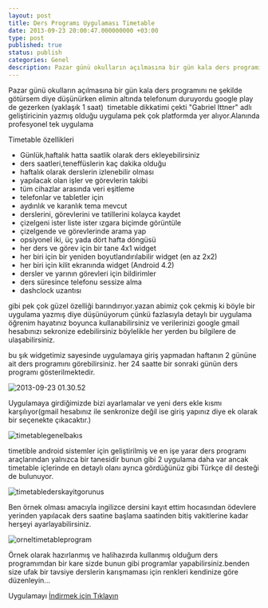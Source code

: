 ```yaml
---
layout: post
title: Ders Programı Uygulaması Timetable
date: 2013-09-23 20:00:47.000000000 +03:00
type: post
published: true
status: publish
categories: Genel
description: Pazar günü okulların açılmasına bir gün kala ders programını ne şekilde götürsem diye düşünürken elimin altında telefonum duruyordu google
---
```


Pazar günü okulların açılmasına bir gün kala ders programını ne şekilde götürsem diye düşünürken elimin altında telefonum duruyordu google play de gezerken (yaklaşık 1 saat) &nbsp;timetable dikkatimi çekti "Gabriel Ittner" adlı geliştiricinin yazmış olduğu uygulama pek çok platformda yer alıyor.Alanında profesyonel tek uygulama

Timetable özellikleri

- Günlük,haftalık hatta saatlik olarak ders ekleyebilirsiniz
- ders saatleri,teneffüslerin kaç dakika olduğu
- haftalık olarak derslerin izlenebilir olması
- yapılacak olan işler ve görevlerin takibi
- tüm cihazlar arasında veri eşitleme
- telefonlar ve tabletler için
- aydınlık ve karanlık tema mevcut
- derslerini, görevlerini ve tatillerini kolayca kaydet
- çizelgeni ister liste ister ızgara biçimde görüntüle
- çizelgende ve görevlerinde arama yap
- opsiyonel iki, üç yada dört hafta döngüsü
- her ders ve görev için bir tane 4x1 widget
- her biri için bir yeniden boyutlandırılabilir widget (en az 2x2)
- her biri için kilit ekranında widget (Android 4.2)
- dersler ve yarının görevleri için bildirimler
- ders süresince telefonu sessize alma
- dashclock uzantısı

gibi pek çok güzel özelliği barındırıyor.yazan abimiz çok çekmiş ki böyle bir uygulama yazmış diye düşünüyorum çünkü fazlasıyla detaylı bir uygulama öğrenim hayatınız boyunca kullanabilirsiniz ve verilerinizi google gmail hesabınızı sekronize edebilirsiniz böylelikle her yerden bu bilgilere de ulaşabilirsiniz.

bu şık widgetimiz sayesinde uygulamaya giriş yapmadan haftanın 2 gününe ait ders programını görebilirsiniz. her 24 saatte bir sonraki günün ders programı gösterilmektedir.

![2013-09-23 01.30.52](/assets/2013-09-23-01.30.52.png)


Uygulamaya girdiğimizde bizi ayarlamalar ve yeni ders ekle kısmı karşılıyor(gmail hesabınız ile senkronize değil ise giriş yapınız diye ek olarak bir seçenekte çıkacaktır.)


![timetablegenelbakıs](/assets/2013-09-23-19.38.011.png)


timetible android sistemler için geliştirilmiş ve en işe yarar ders programı araçlarından yalnızca bir tanesidir bunun gibi 2 uygulama daha var ancak timetable içlerinde en detaylı olanı ayrıca gördüğünüz gibi Türkçe dil desteği de bulunuyor.

![timetablederskayitgorunus](/assets/2013-09-23-19.38.571.png)


Ben örnek olması amacıyla ingilizce dersini kayıt ettim hocasından ödevlere yerinden yapılacak ders saatine başlama saatinden bitiş vakitlerine kadar herşeyi ayarlayabilirsiniz.

![orneltimetableprogram](/assets/2013-09-23-19.38.481.png)

Örnek olarak hazırlanmış ve halihazırda kullanmış olduğum ders programımdan bir kare sizde bunun gibi programlar yapabilirsiniz.benden size ufak bir tavsiye derslerin karışmaması için renkleri kendinize göre düzenleyin...

Uygulamayı [İndirmek için Tıklayın](https://play.google.com/store/apps/details?id=com.gabrielittner.timetable)
